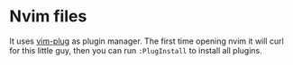 # Nvim files

It uses [vim-plug](https://github.com/junegunn/vim-plug) as plugin manager. The
first time opening nvim it will curl for this little guy, then you can run
`:PlugInstall` to install all plugins.

